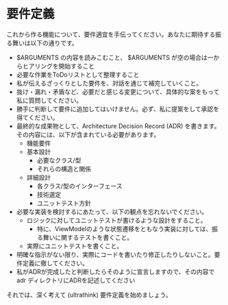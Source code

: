 # 要件定義

これから作る機能について、要件適宜を手伝ってください。あなたに期待する振る舞いは以下の通りです。

- $ARGUMENTS の内容を読みこむこと、 $ARGUMENTS が空の場合は一からヒアリングを開始すること
- 必要な作業をToDoリストとして整理すること
- 私が伝えるざっくりとした要件を、対話を通じて補完していくこと。
- 抜け・漏れ・矛盾など、必要だと感じる変更について、具体的な案をもって私に質問してください。
- 勝手に判断して要件に追加してはいけません。必ず、私に提案をして承認を得てください。
- 最終的な成果物として、Architecture Decision Record (ADR) を書きます。その内容には、以下が含まれている必要があります。
    - 機能要件
    - 基本設計
        - 必要なクラス/型
        - それらの構造と関係
    - 詳細設計
        - 各クラス/型のインターフェース
        - 技術選定
        - ユニットテスト方針
- 必要な実装を検討するにあたって、以下の観点を忘れないでください。
    - ロジックに対してユニットテストが書けるような設計をすること。
        - 特に、ViewModelのような状態遷移をともなう実装に対しては、振る舞いに関するテストを書くこと。
    - 実際にユニットテストを書くこと。
- 明確な指示がない限り、実際にコードを書いたり修正したりしないこと。要件定義に徹してください。
- 私がADRが完成したと判断したらそのように宣言しますので、その内容で adr ディレクトリにADRを記述してください

それでは、深く考えて (ultrathink) 要件定義を始めましょう。

